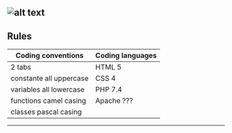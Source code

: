 ![alt text](https://bitbucket.org/zlamdunk/gpp/raw/dd6fe34372a05f027410c10e7f7c1cdd0ad07a7d/gpp.svg "GamePlayParty")
---

## Rules
Coding conventions|Coding languages
--- | ---
2 tabs|HTML 5
constante all uppercase | CSS 4
variables all lowercase | PHP 7.4
functions camel casing | Apache ???
classes pascal casing | 
---
